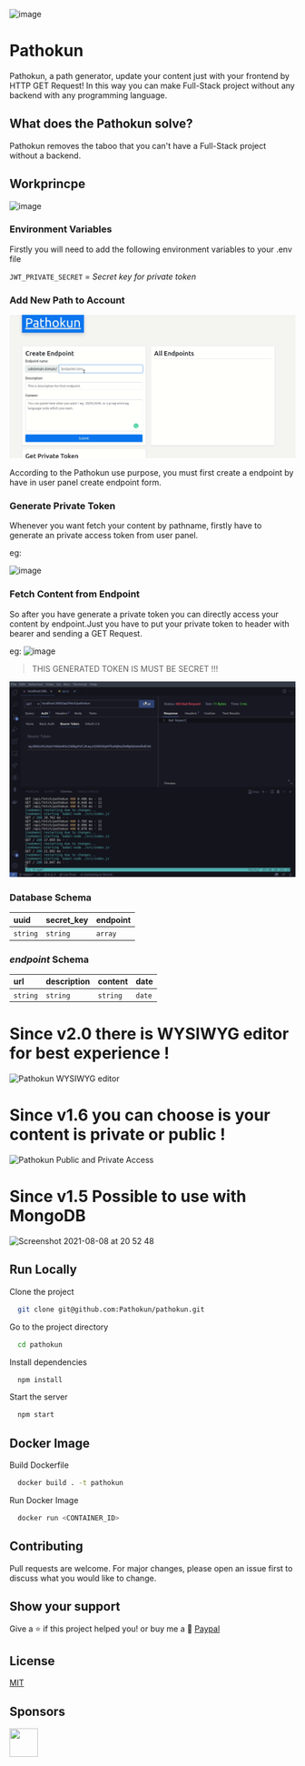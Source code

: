 ![image](https://user-images.githubusercontent.com/53150440/126082539-4477da7b-7e48-495e-8c7e-77bc123cd1e7.png)

# Pathokun 

Pathokun, a path generator, update your content just with your frontend by HTTP GET Request! In this way you can make Full-Stack project without any backend with any programming language.

## What does the Pathokun solve?
Pathokun removes the taboo that you can't have a Full-Stack project without a backend.


## Workprincpe

![image](https://user-images.githubusercontent.com/53150440/126083571-31cceb9e-60bc-4efd-8152-4ae24a6d5620.png)

### Environment Variables

Firstly you will need to add the following environment variables to your .env file

`JWT_PRIVATE_SECRET` = *Secret key for private token*

### **Add New Path to Account**

![Pathokun Create Endpoint](master/img/create-point.gif)

According to the Pathokun use purpose, you must first create a endpoint by have in user panel create endpoint form.

### **Generate Private Token**
Whenever you want fetch your content by pathname, firstly have to generate an private access token from user panel.

eg:

![image](https://user-images.githubusercontent.com/53150440/126082355-7882e05a-e131-4e16-a05c-bf6d7167bb7b.png)

### **Fetch Content from Endpoint**
So after you have generate a private token you can directly access your content by endpoint.Just you have to put your private token
to header with bearer and sending a GET Request.

eg: 
![image](https://user-images.githubusercontent.com/53150440/126082366-e15b03b8-8eeb-4332-90d9-f17b79674e6e.png)

> THIS GENERATED TOKEN IS MUST BE SECRET !!!

![Pathokun Fetch Content](master/img/fetch-content.gif)

### **Database Schema**


| uuid | secret_key | endpoint |
| :--- | :--------- | :------- |
| `string` | `string` | `array` |


### ***endpoint* Schema**

| url | description | content | date
| :--- | :--------- | :------- | :---
| `string` | `string` | `string` | `date`

#  Since v2.0 there is **WYSIWYG** editor for best experience !
![Pathokun WYSIWYG editor](master/img/WYSIWYG.gif)


#  Since v1.6 you can choose is your content is **private or public !**
![Pathokun Public and Private Access](master/img/public-private.gif)

#  Since v1.5 Possible to use with MongoDB
<img width="1251" alt="Screenshot 2021-08-08 at 20 52 48" src="https://user-images.githubusercontent.com/53150440/128642677-e6eae36b-733c-4efa-947f-3f44919dceb2.png">



## Run Locally

Clone the project

```bash
  git clone git@github.com:Pathokun/pathokun.git
```

Go to the project directory

```bash
  cd pathokun
```

Install dependencies

```bash
  npm install
```

Start the server

```bash
  npm start
```

## Docker Image

Build Dockerfile

```bash
  docker build . -t pathokun
```

Run Docker Image
```bash
  docker run <CONTAINER_ID>
```

## Contributing
Pull requests are welcome. For major changes, please open an issue first to discuss what you would like to change.

## Show your support

Give a ⭐️ if this project helped you! or buy me a 🍺
<a href="https://www.paypal.com/paypalme/nedimakar5341">Paypal</a>

## License
[MIT](https://choosealicense.com/licenses/MIT/)

## Sponsors

<span>
  <img height="50" width="50" src="https://user-images.githubusercontent.com/53150440/127370994-a21bc410-0d2a-49a4-9001-05bd45d9760b.png"/> 
</span>
